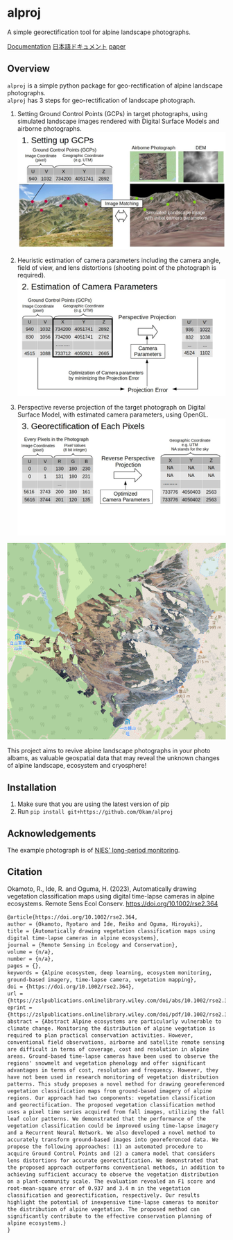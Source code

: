 # alproj
A simple georectification tool for alpine landscape photographs.

[Documentation](https://alproj.readthedocs.io/en/latest/index.html)
[日本語ドキュメント](https://green-light.netlify.app/posts/usage_of_alproj/)
[paper](https://doi.org/10.1002/rse2.364)

## Overview
`alproj` is a simple python package for geo-rectification of alpine landscape photographs.   
`alproj` has 3 steps for geo-rectification of landscape photograph.  

1. Setting Ground Control Points (GCPs) in target photographs, using simulated landscape images rendered with Digital Surface Models and airborne photographs.
![](docs/_static/setting_up_gcps.jpg)

2. Heuristic estimation of camera parameters including the camera angle, field of view, and lens distortions (shooting point of the photograph is required).
![](docs/_static/estimation_of_camera_parameters.jpg)

3. Perspective reverse projection of the target photograph on Digital Surface Model, with estimated camera parameters, using OpenGL.
![](docs/_static/georectification.jpg)

![](docs/_static/ortho.png)

This project aims to revive alpine landscape photographs in your photo albams, as valuable geospatial data that may reveal the unknown changes of alpine landscape, ecosystem and cryosphere!

## Installation
1. Make sure that you are using the latest version of pip
2. Run `pip install git+https://github.com/0kam/alproj`

## Acknowledgements
The example photograph is of [NIES' long-period monitoring](https://db.cger.nies.go.jp/gem/ja/mountain/station.html?id=2).   

## Citation
Okamoto, R., Ide, R. and Oguma, H. (2023), Automatically drawing vegetation classification maps using digital time-lapse cameras in alpine ecosystems. Remote Sens Ecol Conserv. https://doi.org/10.1002/rse2.364

```
@article{https://doi.org/10.1002/rse2.364,
author = {Okamoto, Ryotaro and Ide, Reiko and Oguma, Hiroyuki},
title = {Automatically drawing vegetation classification maps using digital time-lapse cameras in alpine ecosystems},
journal = {Remote Sensing in Ecology and Conservation},
volume = {n/a},
number = {n/a},
pages = {},
keywords = {Alpine ecosystem, deep learning, ecosystem monitoring, ground-based imagery, time-lapse camera, vegetation mapping},
doi = {https://doi.org/10.1002/rse2.364},
url = {https://zslpublications.onlinelibrary.wiley.com/doi/abs/10.1002/rse2.364},
eprint = {https://zslpublications.onlinelibrary.wiley.com/doi/pdf/10.1002/rse2.364},
abstract = {Abstract Alpine ecosystems are particularly vulnerable to climate change. Monitoring the distribution of alpine vegetation is required to plan practical conservation activities. However, conventional field observations, airborne and satellite remote sensing are difficult in terms of coverage, cost and resolution in alpine areas. Ground-based time-lapse cameras have been used to observe the regions' snowmelt and vegetation phenology and offer significant advantages in terms of cost, resolution and frequency. However, they have not been used in research monitoring of vegetation distribution patterns. This study proposes a novel method for drawing georeferenced vegetation classification maps from ground-based imagery of alpine regions. Our approach had two components: vegetation classification and georectification. The proposed vegetation classification method uses a pixel time series acquired from fall images, utilizing the fall leaf color patterns. We demonstrated that the performance of the vegetation classification could be improved using time-lapse imagery and a Recurrent Neural Network. We also developed a novel method to accurately transform ground-based images into georeferenced data. We propose the following approaches: (1) an automated procedure to acquire Ground Control Points and (2) a camera model that considers lens distortions for accurate georectification. We demonstrated that the proposed approach outperforms conventional methods, in addition to achieving sufficient accuracy to observe the vegetation distribution on a plant-community scale. The evaluation revealed an F1 score and root-mean-square error of 0.937 and 3.4 m in the vegetation classification and georectification, respectively. Our results highlight the potential of inexpensive time-lapse cameras to monitor the distribution of alpine vegetation. The proposed method can significantly contribute to the effective conservation planning of alpine ecosystems.}
}
```
